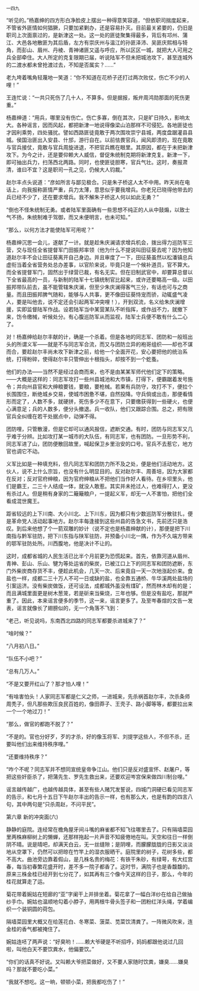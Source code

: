     一四九 

   “听见的。”杨嘉绅的四方形白净脸皮上摆出一种得意笑容道，“但依职司揣度起来，不管省外匪情如何猖獗，只要加紧剿办，还是容易扑灭。目前最关紧要的，仍旧是职司上次面禀过的，是新津这一处。这一处的匪徒聚集得最多，背后有邛州、蒲江、大邑各地散匪为其后盾，左方有崇庆州与温江的孙匪泽沛、吴匪庆熙相与犄角，而彭山、眉州、丹棱、青神诸匪又遥与呼应，所以区区一城，就把大人可用之兵全部牵住。大人所定的克复限期已届，听说陆军不但未把城池攻下，甚至连城外的二渡水都未曾抢渡过去，不知是否属实？……”

   老九垮着嘴角轻蔑地一笑道：“你不知道在花桥子还打过两次败仗，伤亡不少的人哩！”

   王连忙说：“一共只死伤了几十人，不算多。但是据报，叛弁周鸿勋那面的死伤更重。”

   杨嘉绅道：“用兵，哪里没有伤亡。伤亡多寡，倒在其次，只是旷日持久，影响太大。各种谣言，因而风起，都把新津一地说得像梁山泊那样不可侵犯。各地匪徒也才因利乘势，四处骚扰。譬如西路匪徒竟敢于两次围攻崇宁县城，两度盘踞灌县县城。侯国治匪出入安县、什邡，游行自在。以前怯畏官兵，闻风即溃的，现在竟敢与官兵接仗，竟敢与官兵周旋进退，不把官兵瞧在眼里。其原因，都在于未把新津攻下。为今之计，还是要仰赖大人威信，督促朱统制克期将新津克复。新津一下，即可抽出兵力，扫荡西北两路。同时，也使匪徒胆寒，官兵气壮。这时，奏报肃清，谁曰不宜？这是职司一孔之见，仍候大人钧裁。”

   赵尔丰点头说道：“彦如所言与鄙见极合。只是朱子桥这人太不中用。昨天尚在电话上，向我报称匪情严重，兵力太薄，意思似乎要我增兵。你老兄已晓得他带去的兵已经不少了，还在要求增兵。我不解朱子桥这人何以如此无勇？”

   “倒也不怪朱统制无勇。或者陆军里面确有一些思想不纯正的人从中鼓煽，以致士气不扬，朱统制难于驾御，而又未便明言，也未可知。”

   “那么，以何方法才能使陆军可用呢？”

   杨嘉绅沉思一会儿，遂献了一计。就是趁朱庆澜请求增兵机会，拨出得力巡防军三营，交与现任全省提督军门田振邦率领（他为什么不提说叫田征葵去呢？因为他知道赵尔丰不会让田征葵离开自己身边。并且审度了一下，田征葵虽然以松潘镇总兵虚衔当着全省营务处总办差事，以官阶来说，毕竟只是一个候补道员，官不算大。而全省提督军门，固然出于绿营已裁，有名无实。但在旧制武官中，却要算总督以下全省最高的一员，与新制的陆军十七镇统制官比起来，或许还要略高一级。以田振邦带队前去，虽不能管辖朱庆澜，但至少朱庆澜得客气三分，有话也可与之商量。而且田振邦脾气随和，能够与人共事，更不像田征葵恃宠而骄，动辄盛气凌人，要是叫他去，说不定还会引起两军冲突哩！），开到双流，名义给朱庆澜增援，实即监督陆军作战。设若陆军当中某营某队不听指挥，或作战不力，就撤下来，饬令缴械，听候处分。有心腹巡防军从而监视，陆军士兵便不敢有什么二心了。

   对！杨嘉绅给赵尔丰献的计，确是一个杀着。但是各地的同志军、团防和一般班出头的所谓义军——就是不与同志军合流，而又与团防立异的袍哥组织——却也不谋而合，要趁赵尔丰尚未攻下新津之前，给他一个全面开花，安心要把他的统治系统，打得粉碎，使得赵尔丰只管伸出十根指头，却按不到一个虼蚤。

   他们的办法——当然不是经过会商而来，也不是由某某军师代他们定下的策略。——大概是这样的：同志军攻打一些州县城池和大市镇，打得下，便霸踞着发号施令；并向州县官和大绅粮要钱，要粮，要枪械。若果有兵防守，攻打不下，便拉个长围围住，断绝城乡交易，使城市困惫不堪，自然投降。守兵倘或出击，那便看情形而定了，人数不多，就硬拼，死伤多少不在意下，只要缴获得到一些硬火，也便心满意足；兵的人数多，便分头撤退。兵一收队，他们又跟踪合围。总之，把有限官兵全纠缠在若干处据点中，动弹不得。

   团防哩，只管散漫，但是它却可以通风报信，遮断交通。有时，团防与同志军又几乎难于分辨。比如攻打某一城市的大队伍，有同志军，也有团防。一旦形势不利，同志军进了山，团防便散回故里，喊起保卫乡里治安的口号。官兵不去惹它，地方官也调它不动。

   义军比如是一种填充料，但凡同志军和团防力所不及之处，便是他们活动地方。这伙人，说不上什么宗旨，也没有什么明显目的。反对赵尔丰、周善培，因为大家都在反对；反对官府绅粮，因为官府绅粮从不把他们当作好人看待。在乡坝里头，他们是霸王，二三十人结成一体，就没人敢惹。其实并未抢过人，也难得打人，更没有杀过人。但是稍有身家的二簸簸粮户，一提起义军，却无一人不害怕，把他们全看成混世魔王。

   距省较远的上下川南、大小川北、上下川东，因为都只有少数巡防军分散驻扎，便是革命党人活动起事地方。赵尔丰每逢接到这些州县的告急文书，先前还只是浩叹。到后来他想了个一箭双雕的妙计（说不定也是杨嘉绅献的计），那便是把下川南指与黔军驻防，把下川东指与陕军驻防，并预备小川北一隅，作为不久端方带来的鄂军驻防处所。川西腹地，他是决计不让的。

   这时，成都省城的人民生活已比半个月前更为恐慌起来。首先，依靠河道从眉州、青神、彭山、乐山、犍为等处运省的柴炭，已被江口上下的同志军和团防遮断，东门外柴炭商存货不丰，便趁此机会，几天一次、后来竟自一天一次地涨起价来。食盐也一样，成都二三十万人不可一日或缺的盐，也全靠五通桥、牛华溪两处盐场的引案运济。没有柴炭做饭，还可设法，成都城外虽没有煤矿，然而林木却有的是；而且满城里面更是树木葱茏，若是斫来当柴烧，三年也够。但是没有盐吃，那就严重了。因此，本来谣言便多的季节，这一来，谣言更多了。及至岑春煊的文告一发表，谣言就像长了翅膀似的，无一个角落不飞到：

   “老己，听见说吗，东南西北四路的同志军都要杀进城来了？”

   “啥时候？”

   “八月初八日。”

   “队伍不小吧？”

   “总有几万人。”

   “不是又要开红山了？那才怕人哩！”

   “有啥害怕头！人家同志军都是仁义之师，一进城来，先杀祸首赵尔丰，次杀条师周秃子，但凡那些欺压良民百姓的，像田莽子、王壳子、路小脚等等，都要拉出来一个一个地过刀！”

   “那么，做官的都跑不脱了？”

   “不是的。官也分好歹，歹的才杀，好的像玉将军、刘提学这些人，不但不杀，还要叫他们出来维持秩序哩。”

   “还要维持秩序？”

   “咋个不呢？同志军并不想同宣统皇帝争江山。他们只是反对盛宣怀、赵屠户，等把这些奸臣杀了，把蒲先生、罗先生救出来，还要欢迎岑宫保来做四川制台哩。”

   谣言越传越广，也越传越具体，甚至有些人赌咒发誓说，四城门洞硬已看见同志军的告示，和七月十五日下午赵尔丰出的告示一样，也有那么大，也是有韵的四言八句，其中两句是“只杀周赵，不问平民”。

   第六章 新的冲突面(六)

   静静的庭院。连经常在檐角屋牙间斗嘴的麻雀都不知飞往哪里去了。只有隔墙菜园里两株麻柳树上的懒蝉，还那样拖起一片声音不知疲倦地在叫。天空和往日一样倒阴不晴。说是晴吧，却满天白云，无一丝缝隙；是阴哩，而朦朦胧胧的日影又淡淡地从空罩下，仍然可以把晾在竹竿上的湿衣服晒干。庭院里的树子，花树多些，都不高大。曲池旁边靠着假山，是几株名贵的梅花：有铁干朱砂，有绿萼，有大红宫春，每当初春繁花盛开时，差不多一院子都香了。这时节，满院子也是香馥馥的。原来三株金桂已经开到七分花了，如其再有三个像今天这样的日子，那么，今年的桂花就算走了运。

   菊花带着婉姑在短廊的“亚”字阑干上并排坐着。菊花拿了一幅白洋纱在给自己做抽纱手巾。婉姑也温顺地勾着小脖子，用两根牛骨头签子和一团粉红洋头绳，学着编织一个装铜圆的荷包。

   隔墙菜园里大概又在给莲花白、冬寒菜、菠菜、苋菜饮清粪了。一阵微风吹来，连金桂的香气都被掩住了。

   婉姑连呸了两声说：“好臭哟！……赖大爷硬是不听招呼，妈妈都跟他说过几回啦，叫他白天不要饮粪水，他偏要饮。”

   “你们的话真不好说。又叫赖大爷把菜做好，又不要人家随时饮粪，嫌臭……嫌臭吗？那就不要吃小菜。”

   “我就不想吃。这一晌，顿顿小菜，把我都吃伤了！”

